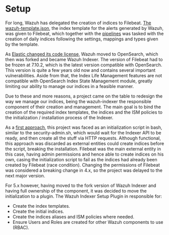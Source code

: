 # Setup
For long, Wazuh has delegated the creation of indices to Filebeat. [The wazuh-template.json](https://github.com/wazuh/wazuh/blob/master/extensions/elasticsearch/7.x/wazuh-template.json), the index template for the alerts generated by Wazuh, was given to Filebeat, which together with the [pipelines](https://github.com/wazuh/wazuh/blob/master/extensions/filebeat/7.x/filebeat.yml) was tasked with the creation of daily indices following the settings, mappings and types given by the template.

As [Elastic changed its code license](https://www.elastic.co/blog/why-license-change-aws/), Wazuh moved to OpenSearch, which then was forked and became Wazuh Indexer. The version of Filebeat had to be frozen at 7.10.2, which is the latest version compatible with OpenSearch. This version is quite a few years old now and contains several important vulnerabilities. Aside from that, the Index Life Management features are not compatible with OpenSearch Index State Management module, greatly limiting our ability to manage our indices in a feasible manner. 

Due to these and more reasons, a project came on the table to redesign the way we manage our indices, being the wazuh-indexer the responsible component of their creation and management. The main goal is to bind the creation of the required index templates, the indices and the ISM policies to the initialization / installation process of the Indexer.

As a [first approach](https://github.com/wazuh/internal-devel-requests/issues/600), this project was faced as an initialization script in bash, similar to the security-admin.sh, which would wait for the Indexer API to be ready, and then create all the stuff via HTTP requests. Although functional, this approach was discarded as external entities could create indices before the script, breaking the installation. Filebeat was the main external entity in this case, having admin permissions and hence able to create indices on his own, casing the initialization script to fail as the indices had already been created by Filebeat (race condition). Changing the permissions of Filebeat was considered a breaking change in 4.x, so the project was delayed to the next major version.

For 5.x however, having moved to the fork version of Wazuh Indexer and having full ownership of the component, it was decided to move the initialization to a plugin. The Wazuh Indexer Setup Plugin in responsible for:
- Create the index templates.
- Create the initial indices.
- Create the indices aliases and ISM policies where needed.
- Ensure Users and Roles are created for other Wazuh components to use (RBAC).
